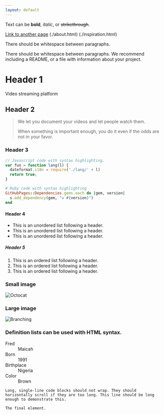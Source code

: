 ```yaml
---
layout: default
---
```


Text can be **bold**, _italic_, or ~~strikethrough~~.

[Link to another page](./feature.html) (./about.html) (./inspiration.html)

There should be whitespace between paragraphs.

There should be whitespace between paragraphs. We recommend including a README, or a file with information about your project.

# Header 1

Video streaming platform

## Header 2

> We let you document your videos and let people watch them.
>
> When something is important enough, you do it even if the odds are not in your favor.

### Header 3

```js
// Javascript code with syntax highlighting.
var fun = function lang(l) {
  dateformat.i18n = require('./lang/' + l)
  return true;
}
```

```ruby
# Ruby code with syntax highlighting
GitHubPages::Dependencies.gems.each do |gem, version|
  s.add_dependency(gem, "= #{version}")
end
```

#### Header 4

*   This is an unordered list following a header.
*   This is an unordered list following a header.
*   This is an unordered list following a header.

##### Header 5

1.  This is an ordered list following a header.
2.  This is an ordered list following a header.
3.  This is an ordered list following a header.


### Small image

![Octocat](https://github.githubassets.com/images/icons/emoji/octocat.png)

### Large image

![Branching](https://guides.github.com/activities/hello-world/branching.png)


### Definition lists can be used with HTML syntax.

<dl>
<dt>Fred</dt>
<dd>Maicah</dd>
<dt>Born</dt>
<dd>1991</dd>
<dt>Birthplace</dt>
<dd>Nigeria</dd>
<dt>Color</dt>
<dd>Brown</dd>
</dl>

```
Long, single-line code blocks should not wrap. They should horizontally scroll if they are too long. This line should be long enough to demonstrate this.
```

```
The final element.
```
